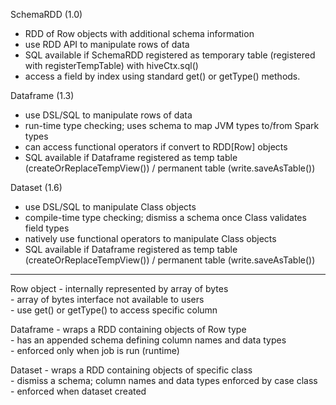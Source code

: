 
SchemaRDD (1.0)
- RDD of Row objects with additional schema information
- use RDD API to manipulate rows of data
- SQL available if SchemaRDD registered as temporary table (registered with registerTempTable) with hiveCtx.sql()
- access a field by index using standard get() or getType() methods.

Dataframe (1.3) 
- use DSL/SQL to manipulate rows of data
- run-time type checking; uses schema to map JVM types to/from Spark types
- can access functional operators if convert to RDD[Row] objects  
- SQL available if Dataframe registered as temp table (createOrReplaceTempView()) / permanent table (write.saveAsTable())
				
Dataset (1.6) 
- use DSL/SQL to manipulate Class objects
- compile-time type checking; dismiss a schema once Class validates field types 
- natively use functional operators to manipulate Class objects
- SQL available if Dataframe registered as temp table (createOrReplaceTempView()) / permanent table (write.saveAsTable())

----------

Row object - internally represented by array of bytes  
           - array of bytes interface not available to users  
		   - use get() or getType() to access specific column

Dataframe - wraps a RDD containing objects of Row type  
          - has an appended schema defining column names and data types  
		  - enforced only when job is run (runtime)
		  
Dataset - wraps a RDD containing objects of specific class  
        - dismiss a schema; column names and data types enforced by case class  
		- enforced when dataset created